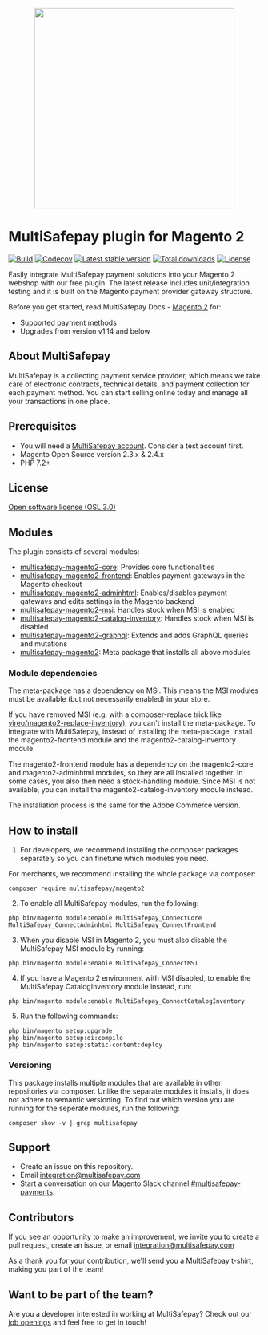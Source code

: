 <p align="center">
    <img src="https://camo.githubusercontent.com/517483ae0eaba9884f397e9af1c4adc7bbc231575ac66cc54292e00400edcd10/68747470733a2f2f7777772e6d756c7469736166657061792e636f6d2f66696c6561646d696e2f74656d706c6174652f696d672f6d756c7469736166657061792d6c6f676f2d69636f6e2e737667" width="400px" position="center">
</p>

# MultiSafepay plugin for Magento 2

[![Build](https://img.shields.io/github/workflow/status/multisafepay/magento2/ExtDN%20Static%20Analysis?style=for-the-badge)](https://github.com/MultiSafepay/magento2/actions)
[![Codecov](https://img.shields.io/codecov/c/github/multisafepay/magento2-core?style=for-the-badge)](https://app.codecov.io/gh/MultiSafepay/magento2-core)
[![Latest stable version](https://img.shields.io/github/v/release/multisafepay/magento2?style=for-the-badge)](https://packagist.org/packages/multisafepay/magento2)
[![Total downloads](https://img.shields.io/packagist/dt/multisafepay/magento2?style=for-the-badge)](https://packagist.org/packages/multisafepay/magento2/stats)
[![License](https://img.shields.io/github/license/multisafepay/magento2?style=for-the-badge)](https://github.com/MultiSafepay/magento2/blob/master/LICENSE.md)

Easily integrate MultiSafepay payment solutions into your Magento 2 webshop with our free plugin.
The latest release includes unit/integration testing and it is built on the Magento payment provider gateway structure.

Before you get started, read MultiSafepay Docs - [Magento 2](https://docs.multisafepay.com/docs/magento-2) for:

- Supported payment methods
- Upgrades from version v1.14 and below

## About MultiSafepay

MultiSafepay is a collecting payment service provider, which means we take care of electronic contracts, technical details, and payment collection for each payment method. You can start selling online today and manage all your transactions in one place.

## Prerequisites

- You will need a [MultiSafepay account](https://testmerchant.multisafepay.com/signup). Consider a test account first.
- Magento Open Source version 2.3.x & 2.4.x
- PHP 7.2+

## License
[Open software license (OSL 3.0)](https://github.com/MultiSafepay/Magento2Msp/blob/master/LICENSE.md)

## Modules

The plugin consists of several modules:

- [multisafepay-magento2-core](https://github.com/MultiSafepay/magento2-core): Provides core functionalities
- [multisafepay-magento2-frontend](https://github.com/MultiSafepay/magento2-frontend): Enables payment gateways in the Magento checkout
- [multisafepay-magento2-adminhtml](https://github.com/MultiSafepay/magento2-adminhtml): Enables/disables payment gateways and edits settings in the Magento backend
- [multisafepay-magento2-msi](https://github.com/MultiSafepay/magento2-msi): Handles stock when MSI is enabled
- [multisafepay-magento2-catalog-inventory](https://github.com/MultiSafepay/magento2-catalog-inventory): Handles stock when MSI is disabled
- [multisafepay-magento2-graphql](https://github.com/MultiSafepay/magento2-graphql): Extends and adds GraphQL queries and mutations
- [multisafepay-magento2](https://github.com/MultiSafepay/magento2): Meta package that installs all above modules

### Module dependencies
The meta-package has a dependency on MSI. This means the MSI modules must be available (but not necessarily enabled) in your store.

If you have removed MSI (e.g. with a composer-replace trick like [yireo/magento2-replace-inventory](https://github.com/yireo/magento2-replace-inventory)), you can't install the meta-package. To integrate with MultiSafepay, instead of installing the meta-package, install the magento2-frontend module and the magento2-catalog-inventory module.

The magento2-frontend module has a dependency on the magento2-core and magento2-adminhtml modules, so they are all installed together. In some cases, you also then need a stock-handling module. Since MSI is not available, you can install the magento2-catalog-inventory module instead.

The installation process is the same for the Adobe Commerce version.

## How to install

1. For developers, we recommend installing the composer packages separately so you can finetune which modules you need.

For merchants, we recommend installing the whole package via composer:

```
composer require multisafepay/magento2
```

2. To enable all MultiSafepay modules, run the following:
   
```
php bin/magento module:enable MultiSafepay_ConnectCore MultiSafepay_ConnectAdminhtml MultiSafepay_ConnectFrontend
```

3. When you disable MSI in Magento 2, you must also disable the MultiSafepay MSI module by running:
```
php bin/magento module:enable MultiSafepay_ConnectMSI
```

4. If you have a Magento 2 environment with MSI disabled, to enable the MultiSafepay CatalogInventory module instead, run:
```
php bin/magento module:enable MultiSafepay_ConnectCatalogInventory
```

5. Run the following commands:
```
php bin/magento setup:upgrade
php bin/magento setup:di:compile
php bin/magento setup:static-content:deploy
```

### Versioning

This package installs multiple modules that are available in other repositories via composer.
Unlike the separate modules it installs, it does not adhere to semantic versioning.
To find out which version you are running for the seperate modules, run the following:

```
composer show -v | grep multisafepay
```

## Support

- Create an issue on this repository.
- Email <a href="mailto:integration@multisafepay.com">integration@multisafepay.com</a>
- Start a conversation on our Magento Slack channel [#multisafepay-payments](https://magentocommeng.slack.com/messages/multisafepay-payments/).

## Contributors

If you see an opportunity to make an improvement, we invite you to create a pull request, create an issue, or email <integration@multisafepay.com>

As a thank you for your contribution, we'll send you a MultiSafepay t-shirt, making you part of the team!

## Want to be part of the team?

Are you a developer interested in working at MultiSafepay? Check out our [job openings](https://www.multisafepay.com/careers/#jobopenings) and feel free to get in touch!
